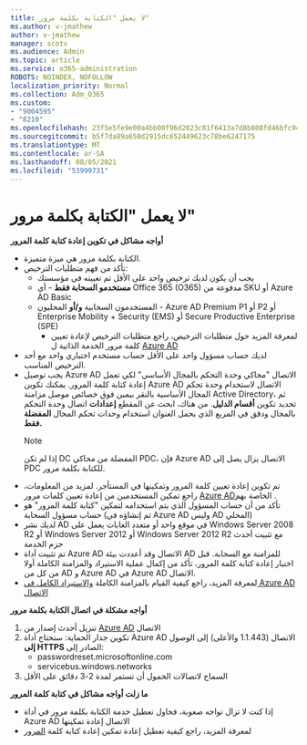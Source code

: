 ```yaml
---
title: لا يعمل "الكتابة بكلمة مرور"
ms.author: v-jmathew
author: v-jmathew
manager: scotv
ms.audience: Admin
ms.topic: article
ms.service: o365-administration
ROBOTS: NOINDEX, NOFOLLOW
localization_priority: Normal
ms.collection: Adm_O365
ms.custom:
- "9004595"
- "8210"
ms.openlocfilehash: 23f5e5fe9e00a4bb00f96d2023c81f6413a7d8b808fd46bfc94483944bb898dc
ms.sourcegitcommit: b5f7da89a650d2915dc652449623c78be6247175
ms.translationtype: MT
ms.contentlocale: ar-SA
ms.lasthandoff: 08/05/2021
ms.locfileid: "53999731"
---
```

# <a name="password-writeback-is-not-working"></a>لا يعمل "الكتابة بكلمة مرور"

**أواجه مشاكل في تكوين إعادة كتابة كلمة المرور**

- الكتابة بكلمة مرور هي ميزة متميزة.
- تأكد من فهم متطلبات الترخيص:
  - يجب أن يكون لديك ترخيص واحد على الأقل تم تعيينه في مؤسستك
  - **مستخدمو السحابة فقط** - أي Office 365 (O365) مدفوعة من SKU أو Azure AD Basic
  - المستخدمون السحابية **و/أو** المحليون - Azure AD Premium P1 أو P2 أو Enterprise Mobility + Security (EMS) أو Secure Productive Enterprise (SPE)
    - لمعرفة المزيد حول متطلبات الترخيص، راجع متطلبات الترخيص لإعادة تعيين كلمة مرور الخدمة الذاتية ل [Azure AD](https://docs.microsoft.com/azure/active-directory/active-directory-passwords-licensing)
- لديك حساب مسؤول واحد على الأقل حساب مستخدم اختباري واحد مع أحد الترخيص المناسب.
- يجب توصيل Azure AD الاتصال "محاكي وحدة التحكم بالمجال الأساسي" لكي تعمل إعادة كتابة كلمة المرور. يمكنك تكوين Azure AD الاتصال لاستخدام وحدة تحكم المجال الأساسية بالنقر  بيمين فوق خصائص موصل مزامنة Active Directory، ثم تحديد تكوين **أقسام الدليل**. من هناك، ابحث عن المقطع **إعدادات** اتصال وحدة التحكم بالمجال ودقق في المربع الذي يحمل العنوان استخدام وحدات تحكم المجال **المفضلة فقط.**
  > [!NOTE]
  > إذا لم تكن DC المفضلة من محاكي PDC، فإن Azure AD الاتصال يزال يصل إلى PDC للكتابة بكلمة مرور.
- تم تكوين إعادة تعيين كلمة المرور وتمكينها في المستأجر. لمزيد من المعلومات، راجع تمكين المستخدمين من إعادة تعيين كلمات مرور [Azure AD](https://docs.microsoft.com/azure/active-directory/active-directory-passwords-getting-started)الخاصة بهم .
- تأكد من أن حساب المسؤول الذي يتم استخدامه لتمكين "كتابة كلمة المرور" هو حساب مسؤول السحابة (تم إنشاؤه في Azure AD وليس AD المحلي)
- لديك نشر AD في موقع واحد أو متعدد الغابات يعمل على Windows Server 2008 R2 أو Windows Server 2012 أو Windows Server 2012 R2 مع تثبيت أحدث حزم الخدمة
- تم تثبيت أداة Azure AD الاتصال وقد أعددت بيئة AD للمزامنة مع السحابة. قبل اختبار إعادة كتابة كلمة المرور، تأكد من إكمال عملية الاستيراد والمزامنة الكاملة أولا من كل من AD و Azure AD في Azure AD الاتصال.
- لمعرفة المزيد، راجع كيفية القيام بالمزامنة الكاملة [والاستيراد الكامل في Azure AD الاتصال](https://docs.microsoft.com/azure/active-directory/connect/active-directory-aadconnectsync-operations)

**أواجه مشكلة في اتصال الكتابة بكلمة مرور**

1. تنزيل أحدث إصدار من [Azure AD](https://www.microsoft.com/download/details.aspx?id=47594) الاتصال
2. تكوين جدار الحماية: ستحتاج أداة Azure AD الاتصال (1.1.443 والأعلى) إلى الوصول **إلى HTTPS** الصادر إلى:
    - passwordreset.microsoftonline.com
    - servicebus.windows.networks
3. السماح لاتصالات الخمول أن تستمر لمدة 2-3 دقائق على الأقل

**ما زلت أواجه مشاكل في كتابة كلمة المرور**

- إذا كنت لا تزال تواجه صعوبة، فحاول تعطيل خدمة الكتابة بكلمة مرور في أداة Azure AD الاتصال إعادة تمكينها
- لمعرفة المزيد، راجع كيفية تعطيل إعادة تمكين إعادة كتابة كلمة [المرور](https://docs.microsoft.com/azure/active-directory/active-directory-passwords-troubleshoot)
